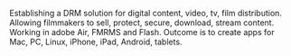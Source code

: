 Establishing a DRM solution for digital content, video, tv, film distribution. Allowing filmmakers to sell, protect, secure, download, stream content. Working in adobe Air, FMRMS and Flash. Outcome is to create apps for Mac, PC, Linux, iPhone, iPad, Android, tablets.